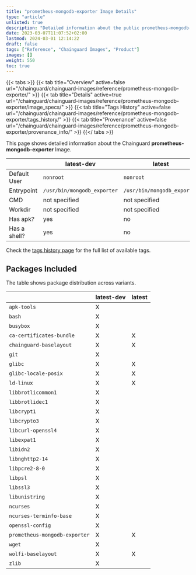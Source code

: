```yaml
---
title: "prometheus-mongodb-exporter Image Details"
type: "article"
unlisted: true
description: "Detailed information about the public prometheus-mongodb-exporter Chainguard Image."
date: 2023-03-07T11:07:52+02:00
lastmod: 2024-03-01 12:14:22
draft: false
tags: ["Reference", "Chainguard Images", "Product"]
images: []
weight: 550
toc: true
---
```


{{< tabs >}}
{{< tab title="Overview" active=false url="/chainguard/chainguard-images/reference/prometheus-mongodb-exporter/" >}}
{{< tab title="Details" active=true url="/chainguard/chainguard-images/reference/prometheus-mongodb-exporter/image_specs/" >}}
{{< tab title="Tags History" active=false url="/chainguard/chainguard-images/reference/prometheus-mongodb-exporter/tags_history/" >}}
{{< tab title="Provenance" active=false url="/chainguard/chainguard-images/reference/prometheus-mongodb-exporter/provenance_info/" >}}
{{</ tabs >}}

This page shows detailed information about the Chainguard **prometheus-mongodb-exporter** Image.

|              | latest-dev                  | latest                      |
|--------------|-----------------------------|-----------------------------|
| Default User | `nonroot`                   | `nonroot`                   |
| Entrypoint   | `/usr/bin/mongodb_exporter` | `/usr/bin/mongodb_exporter` |
| CMD          | not specified               | not specified               |
| Workdir      | not specified               | not specified               |
| Has apk?     | yes                         | no                          |
| Has a shell? | yes                         | no                          |

Check the [tags history page](/chainguard/chainguard-images/reference/prometheus-mongodb-exporter/tags_history/) for the full list of available tags.

## Packages Included
The table shows package distribution across variants.

|                               | latest-dev | latest |
|-------------------------------|------------|--------|
| `apk-tools`                   | X          |        |
| `bash`                        | X          |        |
| `busybox`                     | X          |        |
| `ca-certificates-bundle`      | X          | X      |
| `chainguard-baselayout`       | X          | X      |
| `git`                         | X          |        |
| `glibc`                       | X          | X      |
| `glibc-locale-posix`          | X          | X      |
| `ld-linux`                    | X          | X      |
| `libbrotlicommon1`            | X          |        |
| `libbrotlidec1`               | X          |        |
| `libcrypt1`                   | X          |        |
| `libcrypto3`                  | X          |        |
| `libcurl-openssl4`            | X          |        |
| `libexpat1`                   | X          |        |
| `libidn2`                     | X          |        |
| `libnghttp2-14`               | X          |        |
| `libpcre2-8-0`                | X          |        |
| `libpsl`                      | X          |        |
| `libssl3`                     | X          |        |
| `libunistring`                | X          |        |
| `ncurses`                     | X          |        |
| `ncurses-terminfo-base`       | X          |        |
| `openssl-config`              | X          |        |
| `prometheus-mongodb-exporter` | X          | X      |
| `wget`                        | X          |        |
| `wolfi-baselayout`            | X          | X      |
| `zlib`                        | X          |        |

